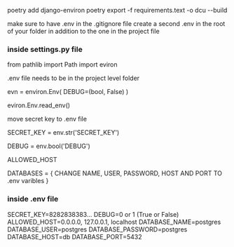 poetry add django-environ
poetry export -f requirements.text -o
dcu --build

make sure to have .env in the .gitignore file
create a second .env in the root of your folder in addition to the one in the project file


### inside settings.py file

from pathlib import Path
import eviron

.env file needs to be in the project level folder

evn = environ.Env(
    DEBUG=(bool, False)
)

eviron.Env.read_env()

move secret key to .env file

SECRET_KEY = env.str('SECRET_KEY')

DEBUG = env.bool('DEBUG')

ALLOWED_HOST

DATABASES = {
    CHANGE NAME, USER, PASSWORD, HOST AND PORT TO .env varibles
}

### inside .env file

SECRET_KEY=8282838383...
DEBUG=0 or 1 (True or False)
ALLOWED_HOST=0.0.0.0, 127.0.0.1, localhost
DATABASE_NAME=postgres
DATABASE_USER=postgres
DATABASE_PASSWORD=postgres
DATABASE_HOST=db
DATABASE_PORT=5432
